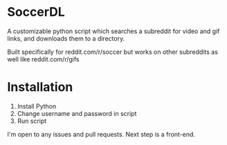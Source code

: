 # SoccerDL

A customizable python script which searches a subreddit for video and gif links, and downloads them to a directory.

Built specifically for reddit.com/r/soccer but works on other subreddits as well like reddit.com/r/gifs

# Installation

1. Install Python
2. Change username and password in script
3. Run script

I'm open to any issues and pull requests. Next step is a front-end.
